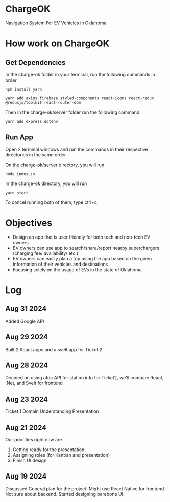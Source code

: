 # ChargeOK

Navigation System For EV Vehicles in Oklahoma

# How work on ChargeOK

## Get Dependencies

In the charge-ok folder in your terminal, run the following commands in order

```
npm install yarn
```

```
yarn add axios firebase styled-components react-icons react-redux @reduxjs/toolkit react-router-dom
```

Then in the charge-ok/server folder run the following command

```
yarn add express dotenv
```

## Run App

Open 2 terminal windows and run the commands in their respective directories in the same order

On the charge-ok/server directory, you will run

```
node index.js
```

In the charge-ok directory, you will run

```
yarn start
```

To cancel running both of them, type ctrl+c

# Objectives

- Design an app that is user friendly for both tech and non-tech EV owners
- EV owners can use app to search/share/report nearby superchargers
  (charging fee/ availability/ etc.)
- EV owners can easily plan a trip using the app based on the given information
  of their vehicles and destinations
- Focusing solely on the usage of
  EVs in the state of Oklahoma.

# Log

## Aug 31 2024

Added Google API

## Aug 29 2024

Built 2 React apps and a svelt app for Ticket 2

## Aug 28 2024

Decided on using afdc API for station info
for Ticket2, we'll compare React, .Net, and Svelt for frontend

## Aug 23 2024

Ticket 1 Domain Understanding Presentation

## Aug 21 2024

Our priorities right now are

1. Getting ready for the presentation
2. Assigning roles (for Kanban and presentation)
3. Finish UI design

## Aug 19 2024

Discussed General plan for the project.
Might use React Native for frontend.
Not sure about backend.
Started designing barebone UI.
